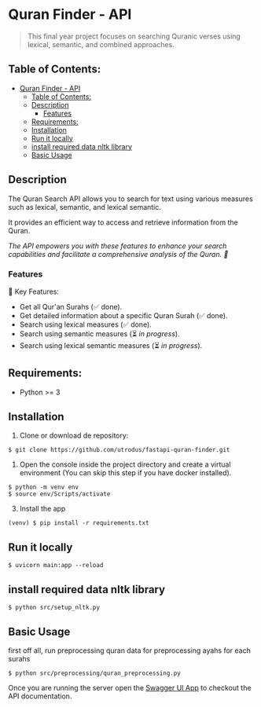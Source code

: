 # Quran Finder - API
>   This final year project focuses on searching Quranic verses using lexical, semantic, and combined approaches.

## Table of Contents:

- [Quran Finder - API](#quran-finder---api)
  - [Table of Contents:](#table-of-contents)
  - [Description](#description)
    - [Features](#features)
  - [Requirements:](#requirements)
  - [Installation](#installation)
  - [Run it locally](#run-it-locally)
  - [install required data nltk library](#install-required-data-nltk-library)
  - [Basic Usage](#basic-usage)


## Description

The Quran Search API allows you to search for text using various measures such as lexical, semantic, and lexical semantic.


It provides an efficient way to access and retrieve information from the Quran.


*The API empowers you with these features to enhance your search capabilities and facilitate a comprehensive analysis of the Quran. 🚀*

### Features
💎 Key Features:
- Get all Qur'an Surahs (✅ done).
- Get detailed information about a specific Quran Surah (✅ done).
- Search using lexical measures (✅ done).
- Search using semantic measures (⏳ _in progress_).
- Search using lexical semantic measures (⏳ _in progress_).

## Requirements:

- Python >= 3

## Installation

1. Clone or download de repository:
```
$ git clone https://github.com/utrodus/fastapi-quran-finder.git
```

1. Open the console inside the project directory and create a virtual environment (You can skip this step if you have docker installed).

```git bash
$ python -m venv env
$ source env/Scripts/activate
```

3. Install the app

```git bash
(venv) $ pip install -r requirements.txt
```

## Run it locally

```git bash
$ uvicorn main:app --reload
```

## install required data nltk library

```git bash
$ python src/setup_nltk.py
```

## Basic Usage

first off all, run preprocessing quran data for preprocessing ayahs for each surahs

```git bash
$ python src/preprocessing/quran_preprocessing.py
```
Once you are running the server open the [Swagger UI App](http://localhost:8000/docs) to checkout the API documentation.